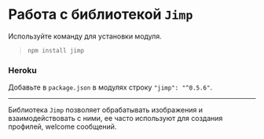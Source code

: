 # Работа с библиотекой `Jimp`

Используйте команду для установки модуля.

>`npm install jimp`

### Heroku

Добавьте в `package.json` в модулях строку `"jimp": "^0.5.6"`.

------ 
Библиотека `Jimp` позволяет обрабатывать изображения и взаимодействовать с ними, ее часто используют для создания профилей, welcome сообщений.
